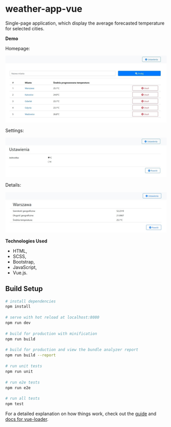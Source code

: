 # weather-app-vue

Single-page application, which display the average forecasted temperature for selected cities.


**Demo**

Homepage:

![screenshot of weather-app-vue](/src/assets/weather-app-vue1.jpg)


Settings:

![screenshot of weather-app-vue](/src/assets/weather-app-vue2.jpg)


Details:

![screenshot of weather-app-vue](/src/assets/weather-app-vue3.jpg)


**Technologies Used**

* HTML,
* SCSS,
* Bootstrap,
* JavaScript,
* Vue.js.


## Build Setup

``` bash
# install dependencies
npm install

# serve with hot reload at localhost:8080
npm run dev

# build for production with minification
npm run build

# build for production and view the bundle analyzer report
npm run build --report

# run unit tests
npm run unit

# run e2e tests
npm run e2e

# run all tests
npm test
```

For a detailed explanation on how things work, check out the [guide](http://vuejs-templates.github.io/webpack/) and [docs for vue-loader](http://vuejs.github.io/vue-loader).
